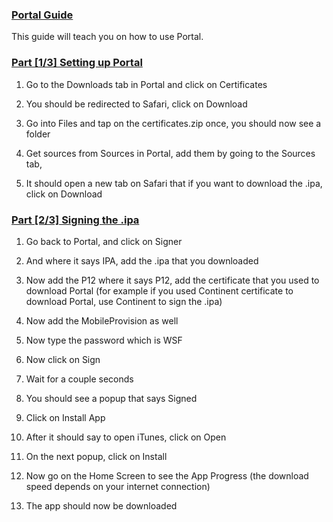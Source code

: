 ### [Portal Guide](accent://)

This guide will teach you on how to use Portal.

### [Part [1/3] Setting up Portal](accent://)

1. Go to the Downloads tab in Portal and click on Certificates

2. You should be redirected to Safari, click on Download

3. Go into Files and tap on the certificates.zip once, you should now see a folder

4. Get sources from Sources in Portal, add them by going to the Sources tab, 

6. It should open a new tab on Safari that if you want to download the .ipa, click on Download

### [Part [2/3] Signing the .ipa](accent://)

1. Go back to Portal, and click on Signer

2. And where it says IPA, add the .ipa that you downloaded

3. Now add the P12 where it says P12, add the certificate that you used to download Portal (for example if you used Continent certificate to download Portal, use Continent to sign the .ipa)

4. Now add the MobileProvision as well

5. Now type the password which is WSF

6. Now click on Sign

7. Wait for a couple seconds

8. You should see a popup that says Signed

9. Click on Install App

10. After it should say to open iTunes, click on Open

11. On the next popup, click on Install

12. Now go on the Home Screen to see the App Progress (the download speed depends on your internet connection)

13. The app should now be downloaded
